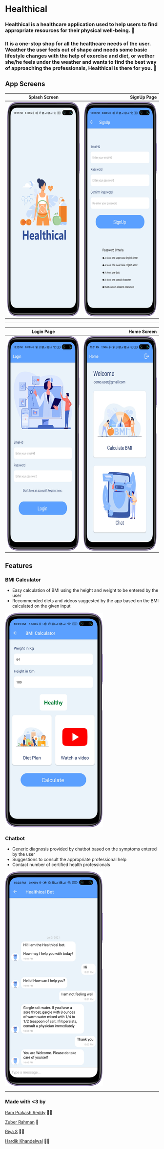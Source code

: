 # Healthical

### Healthical is a healthcare application used to help users to find appropriate resources for their physical well-being. :iphone:
### It is a one-stop shop for all the healthcare needs of the user. Weather the user feels out of shape and needs some basic lifestyle changes with the help of exercise and diet, or wether she/he feels under the weather and wants to find the best way of approaching the professionals, Healthical is there for you. :star2:

App Screens
-------
| Splash Screen        | SignUp Page           | 
| ------------- | -----:|
| <img src ="Images/splash_screen.png" height = "700" width = "320">     | <img src ="Images/signup_page.png" height = "700" width = "320">| 
------
| Login Page        | Home Screen          | 
| ------------- | -----:|
| <img src ="Images/login_page.png" height = "700" width = "320">     | <img src ="Images/home_page.png" height = "700" width = "320">|

Features
------
### BMI Calculator
* Easy calculation of BMI using the height and weight to be entered by the user
* Recommended diets and videos suggested by the app based on the BMI calculated on the given input
<img src ="Images/bmi_calculator.png" height = "700" width = "320">

### Chatbot
* Generic diagnosis provided by chatbot based on the symptoms entered by the user
* Suggestions to consult the appropriate professional help
* Contact number of certified health professionals 

<img src ="Images/healthical_bot.png" height = "700" width = "320">

------

### Made with <3 by
[Ram Prakash Reddy](https://github.com/ramprakashreddy) 
:man_technologist:

[Zuber Rahman](https://github.com/zuberrahman)
:prince:

[Riya S](https://github.com/Rrs-4817)
:massage_woman:

[Hardik Khandelwal](https://github.com/hardik-kh)
:man_judge:
